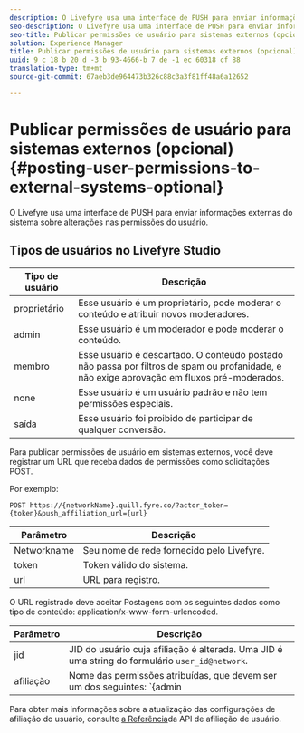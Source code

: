 ```yaml
---
description: O Livefyre usa uma interface de PUSH para enviar informações externas do sistema sobre alterações nas permissões do usuário.
seo-description: O Livefyre usa uma interface de PUSH para enviar informações externas do sistema sobre alterações nas permissões do usuário.
seo-title: Publicar permissões de usuário para sistemas externos (opcional)
solution: Experience Manager
title: Publicar permissões de usuário para sistemas externos (opcional)
uuid: 9 c 18 b 20 d -3 b 93-4666-b 7 de -1 ec 60318 cf 88
translation-type: tm+mt
source-git-commit: 67aeb3de964473b326c88c3a3f81ff48a6a12652

---
```



# Publicar permissões de usuário para sistemas externos (opcional){#posting-user-permissions-to-external-systems-optional}

O Livefyre usa uma interface de PUSH para enviar informações externas do sistema sobre alterações nas permissões do usuário.

## Tipos de usuários no Livefyre Studio

| Tipo de usuário | Descrição |
|--- |--- |
| proprietário | Esse usuário é um proprietário, pode moderar o conteúdo e atribuir novos moderadores. |
| admin | Esse usuário é um moderador e pode moderar o conteúdo. |
| membro | Esse usuário é descartado. O conteúdo postado não passa por filtros de spam ou profanidade, e não exige aprovação em fluxos pré-moderados. |
| none | Esse usuário é um usuário padrão e não tem permissões especiais. |
| saída | Esse usuário foi proibido de participar de qualquer conversão. |

Para publicar permissões de usuário em sistemas externos, você deve registrar um URL que receba dados de permissões como solicitações POST.

Por exemplo:

```
POST https://{networkName}.quill.fyre.co/?actor_token={token}&push_affiliation_url={url}
```

| Parâmetro | Descrição |
|--- |--- |
| Networkname | Seu nome de rede fornecido pelo Livefyre. |
| token | Token válido do sistema. |
| url | URL para registro. |

O URL registrado deve aceitar Postagens com os seguintes dados como tipo de conteúdo: application/x-www-form-urlencoded.

| Parâmetro | Descrição |
|--- |--- |
| jid | JID do usuário cuja afiliação é alterada. Uma JID é uma string do formulário `user_id@network`. |
| afiliação | Nome das permissões atribuídas, que devem ser um dos seguintes: `{admin | member | none | outcast | owner}` |

Para obter mais informações sobre a atualização das configurações de afiliação do usuário, consulte [a Referência](https://api.livefyre.com/docs/apis/by-category/user-management#operation=urn:livefyre:apis:quill:operations:api:v3.0:affiliation:add:method=post)da API de afiliação de usuário.
